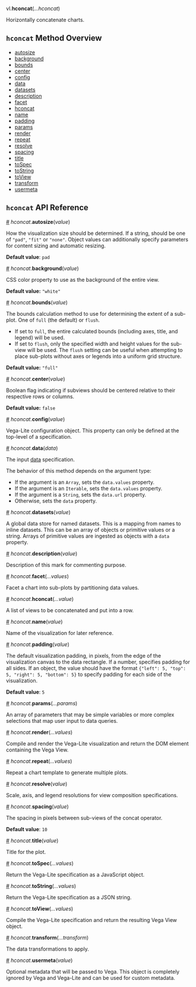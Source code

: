vl.<b>hconcat</b>(<em>...hconcat</em>)

Horizontally concatenate charts.

## <code>hconcat</code> Method Overview

* <a href="#autosize">autosize</a>
* <a href="#background">background</a>
* <a href="#bounds">bounds</a>
* <a href="#center">center</a>
* <a href="#config">config</a>
* <a href="#data">data</a>
* <a href="#datasets">datasets</a>
* <a href="#description">description</a>
* <a href="#facet">facet</a>
* <a href="#hconcat">hconcat</a>
* <a href="#name">name</a>
* <a href="#padding">padding</a>
* <a href="#params">params</a>
* <a href="#render">render</a>
* <a href="#repeat">repeat</a>
* <a href="#resolve">resolve</a>
* <a href="#spacing">spacing</a>
* <a href="#title">title</a>
* <a href="#toSpec">toSpec</a>
* <a href="#toString">toString</a>
* <a href="#toView">toView</a>
* <a href="#transform">transform</a>
* <a href="#usermeta">usermeta</a>

## <code>hconcat</code> API Reference

<a id="autosize" href="#autosize">#</a>
<em>hconcat</em>.<b>autosize</b>(<em>value</em>)

How the visualization size should be determined. If a string, should be one of `"pad"`, `"fit"` or `"none"`. Object values can additionally specify parameters for content sizing and automatic resizing.

__Default value__: `pad`

<a id="background" href="#background">#</a>
<em>hconcat</em>.<b>background</b>(<em>value</em>)

CSS color property to use as the background of the entire view.

__Default value:__ `"white"`

<a id="bounds" href="#bounds">#</a>
<em>hconcat</em>.<b>bounds</b>(<em>value</em>)

The bounds calculation method to use for determining the extent of a sub-plot. One of `full` (the default) or `flush`.

- If set to `full`, the entire calculated bounds (including axes, title, and legend) will be used.
- If set to `flush`, only the specified width and height values for the sub-view will be used. The `flush` setting can be useful when attempting to place sub-plots without axes or legends into a uniform grid structure.

__Default value:__ `"full"`

<a id="center" href="#center">#</a>
<em>hconcat</em>.<b>center</b>(<em>value</em>)

Boolean flag indicating if subviews should be centered relative to their respective rows or columns.

__Default value:__ `false`

<a id="config" href="#config">#</a>
<em>hconcat</em>.<b>config</b>(<em>value</em>)

Vega-Lite configuration object. This property can only be defined at the top-level of a specification.

<a id="data" href="#data">#</a>
<em>hconcat</em>.<b>data</b>(<em>data</em>)

The input [data](data) specification.

The behavior of this method depends on the argument type:

- If the argument is an <code>Array</code>, sets the <code>data.values</code> property.
- If the argument is an <code>Iterable</code>, sets the <code>data.values</code> property.
- If the argument is a <code>String</code>, sets the <code>data.url</code> property.
- Otherwise, sets the <code>data</code> property.

<a id="datasets" href="#datasets">#</a>
<em>hconcat</em>.<b>datasets</b>(<em>value</em>)

A global data store for named datasets. This is a mapping from names to inline datasets. This can be an array of objects or primitive values or a string. Arrays of primitive values are ingested as objects with a `data` property.

<a id="description" href="#description">#</a>
<em>hconcat</em>.<b>description</b>(<em>value</em>)

Description of this mark for commenting purpose.

<a id="facet" href="#facet">#</a>
<em>hconcat</em>.<b>facet</b>(<em>...values</em>)

Facet a chart into sub-plots by partitioning data values.

<a id="hconcat" href="#hconcat">#</a>
<em>hconcat</em>.<b>hconcat</b>(<em>...value</em>)

A list of views to be concatenated and put into a row.

<a id="name" href="#name">#</a>
<em>hconcat</em>.<b>name</b>(<em>value</em>)

Name of the visualization for later reference.

<a id="padding" href="#padding">#</a>
<em>hconcat</em>.<b>padding</b>(<em>value</em>)

The default visualization padding, in pixels, from the edge of the visualization canvas to the data rectangle. If a number, specifies padding for all sides. If an object, the value should have the format `{"left": 5, "top": 5, "right": 5, "bottom": 5}` to specify padding for each side of the visualization.

__Default value__: `5`

<a id="params" href="#params">#</a>
<em>hconcat</em>.<b>params</b>(<em>...params</em>)

An array of parameters that may be simple variables or more complex selections that map user input to data queries.

<a id="render" href="#render">#</a>
<em>hconcat</em>.<b>render</b>(<em>...values</em>)

Compile and render the Vega-Lite visualization and return the DOM element containing the Vega View.

<a id="repeat" href="#repeat">#</a>
<em>hconcat</em>.<b>repeat</b>(<em>...values</em>)

Repeat a chart template to generate multiple plots.

<a id="resolve" href="#resolve">#</a>
<em>hconcat</em>.<b>resolve</b>(<em>value</em>)

Scale, axis, and legend resolutions for view composition specifications.

<a id="spacing" href="#spacing">#</a>
<em>hconcat</em>.<b>spacing</b>(<em>value</em>)

The spacing in pixels between sub-views of the concat operator.

__Default value__: `10`

<a id="title" href="#title">#</a>
<em>hconcat</em>.<b>title</b>(<em>value</em>)

Title for the plot.

<a id="toSpec" href="#toSpec">#</a>
<em>hconcat</em>.<b>toSpec</b>(<em>...values</em>)

Return the Vega-Lite specification as a JavaScript object.

<a id="toString" href="#toString">#</a>
<em>hconcat</em>.<b>toString</b>(<em>...values</em>)

Return the Vega-Lite specification as a JSON string.

<a id="toView" href="#toView">#</a>
<em>hconcat</em>.<b>toView</b>(<em>...values</em>)

Compile the Vega-Lite specification and return the resulting Vega View object.

<a id="transform" href="#transform">#</a>
<em>hconcat</em>.<b>transform</b>(<em>...transform</em>)

The data transformations to apply.

<a id="usermeta" href="#usermeta">#</a>
<em>hconcat</em>.<b>usermeta</b>(<em>value</em>)

Optional metadata that will be passed to Vega. This object is completely ignored by Vega and Vega-Lite and can be used for custom metadata.

